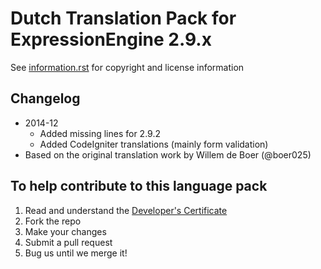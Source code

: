
# Dutch Translation Pack for ExpressionEngine 2.9.x

See [information.rst](information.rst) for copyright and license information

## Changelog

- 2014-12
  - Added missing lines for 2.9.2
  - Added CodeIgniter translations (mainly form validation)
- Based on the original translation work by Willem de Boer (@boer025)


## To help contribute to this language pack

1. Read and understand the [Developer's Certificate](information.rst)
2. Fork the repo
3. Make your changes
4. Submit a pull request
5. Bug us until we merge it!

